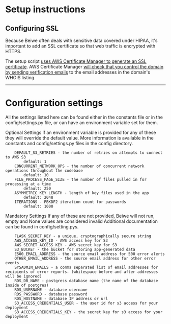 # Setup instructions

## Configuring SSL
Because Beiwe often deals with sensitive data covered under HIPAA, it's important to add an SSL certificate so that web traffic is encrypted with HTTPS.

The setup script [uses AWS Certificate Manager to generate an SSL certificate](http://docs.aws.amazon.com/acm/latest/userguide/gs-acm-request.html).  AWS Certificate Manager [will check that you control the domain by sending verification emails](http://docs.aws.amazon.com/acm/latest/userguide/gs-acm-validate.html) to the email addresses in the domain's WHOIS listing.


***

# Configuration settings

All the settings listed here can be found either in the constants file or in the
config/settings.py file, or can have an environment variable set for them.

Optional Settings
if an environment variable is provided for any of these they will override the default
value.  More information is available in the constants and config/settings.py files in the
config directory.

```
    DEFAULT_S3_RETRIES - the number of retries on attempts to connect to AWS S3
        default: 1
    CONCURRENT_NETWORK_OPS - the number of concurrent network operations throughout the codebase
        default: 10
    FILE_PROCESS_PAGE_SIZE - the number of files pulled in for processing at a time
        default: 250
    ASYMMETRIC_KEY_LENGTH - length of key files used in the app
        default: 2048
    ITERATIONS - PBKDF2 iteration count for passwords
        default: 1000
```

Mandatory Settings
If any of these are not provided, Beiwe will not run, empty and None values are
considered invalid  Additional documentation can be found in config/setting.pys.

```
    FLASK_SECRET_KEY - a unique, cryptographically secure string
    AWS_ACCESS_KEY_ID - AWS access key for S3
    AWS_SECRET_ACCESS_KEY - AWS secret key for S3
    S3_BUCKET - the bucket for storing app-generated data
    E500_EMAIL_ADDRESS - the source email address for 500 error alerts
    OTHER_EMAIL_ADDRESS - the source email address for other error events
    SYSADMIN_EMAILS - a comma separated list of email addresses for recipients of error reports. (whitespace before and after addresses will be ignored)
    RDS_DB_NAME - postgress database name (the name of the database inside of postgres)
    RDS_USERNAME - database username
    RDS_PASSWORD - database password
    RDS_HOSTNAME - database IP address or url
    S3_ACCESS_CREDENTIALS_USER - the user id for s3 access for your deployment
    S3_ACCESS_CREDENTIALS_KEY - the secret key for s3 access for your deployment
```
